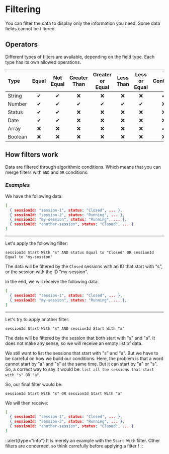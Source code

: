 # Filtering

You can filter the data to display only the information you need. Some data fields cannot be filtered.

## Operators

Different types of filters are available, depending on the field type. Each type has its own allowed operations. 

| Type | Equal | Not Equal | Greater Than | Greater or Equal | Less Than | Less or Equal | Contains | Not Contains | Start With | End With | Before | Before Or Equal | After | After Or Equal | Is |
| :--- | :---: | :---: | :---: | :---: | :---: | :---: | :---: | :---: | :---: | :---: | :---: | :---: | :---: | :---: | :---: |
| String | ✔ | ✔ | ❌ | ❌ | ❌ | ❌ | ✔ | ✔ | ✔ | ✔ | ✔ | ❌ | ❌ | ❌ | ❌ | ❌ |
| Number | ✔ | ✔ | ✔ | ✔ | ✔ | ✔ | ❌ | ❌ | ❌ | ❌ | ❌ | ❌ | ❌ | ❌ | ❌ |
| Status | ✔ | ✔ | ❌ | ❌ | ❌ | ❌ | ❌ | ❌ | ❌ | ❌ | ❌ | ❌ | ❌ | ❌ | ❌ |
| Date | ✔ | ✔ | ❌ | ❌ | ❌ | ❌ | ❌ | ❌ | ❌ | ❌ | ✔ | ✔ | ✔ | ✔ | ❌ |
| Array | ❌ | ❌ | ❌ | ❌ | ❌ | ❌ | ✔ | ✔ | ❌ | ❌ | ❌ | ❌ | ❌ | ❌ | ❌ |
| Boolean | ❌ | ❌ | ❌ | ❌ | ❌ | ❌ | ❌ | ❌ | ❌ | ❌ | ❌ | ❌ | ❌ | ❌ | ✔ |

## How filters work

Data are filtered through algorithmic conditions. Which means that you can merge filters with `AND` and `OR` conditions.

### *Examples*

We have the following data:

```json
[
  { sessionId: "session-1", status: "Closed", ... },
  { sessionId: "session-2", status: "Running", ... },
  { sessionId: "my-session", status: "Running", ... },
  { sessionId: "another-session", status: "Closed", ... }
]
```

---
Let's apply the following filter:

```
sessionId Start With "s" AND status Equal to "Closed" OR sessionId Equal to "my-session"
```

The data will be filtered by the `Closed` sessions with an ID that start with "s", or the session with the ID "my-session".

In the end, we will receive the following data:

```json
[
  { sessionId: "session-1", status: "Closed", ... },
  { sessionId: "my-session", status: "Running", ... },
]
```
---
Let's try to apply another filter:
```
sessionId Start With "s" AND sessionId Start With "a"
```

The data will be filtered by the session that both start with "s" and "a". It does not make any sense, so we will receive an empty list of data.

We still want to list the sessions that start with "s" and "a". But we have to be carreful on how we build our conditions. Here, the problem is that a word cannot start by "a" and "s" at the same time. But it can start by "a" or "s". So, a correct way to say it would be: `list all the sessions that start with "s" OR "a"`.

So, our final filter would be:
```
sessionId Start With "s" OR sessionId Start With "a"
```

We will then receive:
```json
[
  { sessionId: "session-1", status: "Closed", ... },
  { sessionId: "session-2", status: "Running", ... },
  { sessionId: "another-session", status: "Closed", ... }
]
```

::alert{type="info"}
It is merely an example with the `Start With` filter. Other filters are concerned, so think carrefully before applying a filter !
::